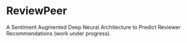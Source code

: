 # ReviewPeer
A Sentiment Augmented Deep Neural Architecture to Predict Reviewer Recommendations
(work under progress)
